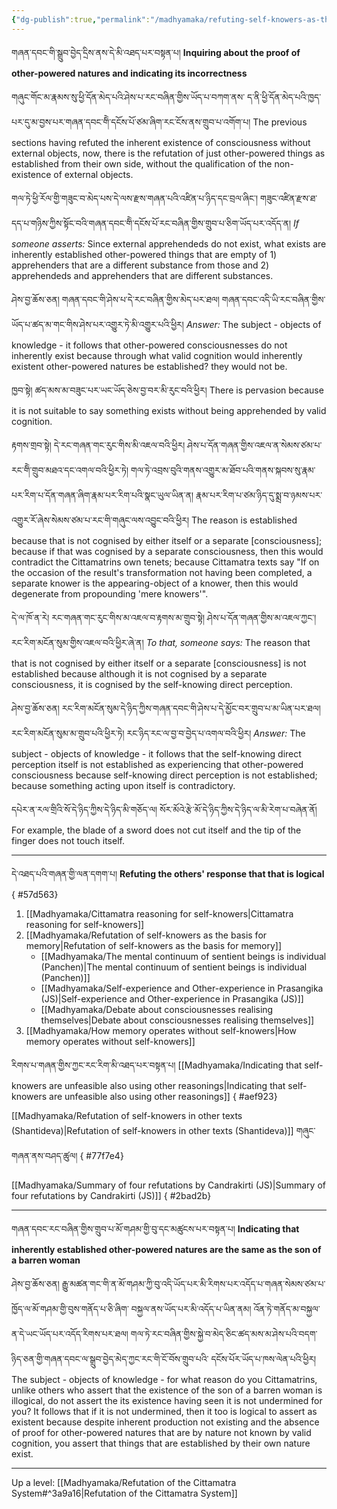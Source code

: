 ```yaml
---
{"dg-publish":true,"permalink":"/madhyamaka/refuting-self-knowers-as-the-proof-of-other-powered-natures/"}
---
```


གཞན་དབང་གི་སྒྲུབ་བྱེད་དྲིས་ནས་དེ་མི་འཐད་པར་བསྟན་པ། 
**Inquiring about the proof of other-powered natures and indicating its incorrectness**

གཞུང་གོང་མ་རྣམས་སུ་ཕྱི་དོན་མེད་པའི་ཤེས་པ་རང་བཞིན་གྱིས་ཡོད་པ་བཀག་ནས་
ད་ནི་ཕྱི་དོན་མེད་པའི་ཁྱད་པར་དུ་མ་བྱས་པར་གཞན་དབང་གིེ་དངོས་པོ་ཙམ་ཞིག་རང་ངོས་ནས་གྲུབ་པ་འགོག་པ།
The previous sections having refuted the inherent existence of consciousness without external objects, now, there is the refutation of just other-powered things as established from their own side, without the qualification of the non-existence of external objects.

གལ་ཏེ་ཕྱི་རོལ་གྱི་གཟུང་བ་མེད་པས་དེ་ལས་རྫས་གཞན་པའི་འཛིན་པ་ཉིད་དང་བྲལ་ཞིང་། 
གཟུང་འཛིན་རྫས་ཐ་དད་པ་གཉིས་ཀྱིས་སྟོང་བའི་གཞན་དབང་གིེ་དངོས་པོ་རང་བཞིན་གྱིས་གྲུབ་པ་ཅིག་ཡོད་པར་འདོད་ན།
*If someone asserts:* Since external apprehendeds do not exist, what exists are inherently established other-powered things that are empty of 1) apprehenders that are a different substance from those and 2) apprehendeds and apprehenders that are different substances.

ཤེས་བྱ་ཆོས་ཅན། གཞན་དབང་གི་ཤེས་པ་དེ་རང་བཞིན་གྱིས་མེད་པར་ཐལ། 
གཞན་དབང་འདི་ཡི་རང་བཞིན་གྱིས་ཡོད་པ་ཚད་མ་གང་གིས་ཤེས་པར་འགྱུར་ཏེ་མི་འགྱུར་པའི་ཕྱིར། 
*Answer:* The subject - objects of knowledge - it follows that other-powered consciousnesses do not inherently exist because through what valid cognition would inherently existent other-powered natures be established? they would not be.

ཁྱབ་སྟེ། ཚད་མས་མ་བཟུང་པར་ཡང་ཡོད་ཅེས་བྱ་བར་མི་རུང་བའི་ཕྱིར།
There is pervasion because it is not suitable to say something exists without being apprehended by valid cognition.

རྟགས་གྲབ་སྟེ། དེ་རང་གཞན་གང་རུང་གིས་མི་འཇལ་བའི་ཕྱིར། ཤེས་པ་དོན་གཞན་གྱིས་འཇལ་ན་སེམས་ཙམ་པ་རང་གིེ་གྲུབ་མཐའ་དང་འགལ་བའི་ཕྱིར་ཏེ། 
གལ་ཏེ་འབྲས་བུའི་གནས་འགྱུར་མ་ཐོབ་པའི་གནས་སྐབས་སུ་རྣམ་པར་རིག་པ་དོན་གཞན་ཞིག་རྣམ་པར་རིག་པའི་སྣང་ཡུལ་ཡིན་ན། 
རྣམ་པར་རིག་པ་ཙམ་ཉིད་དུ་སྨྲ་བ་ཉམས་པར་འགྱུར་རོ་ཞེས་སེམས་ཙམ་པ་རང་གི་གཞུང་ལས་འབྱུང་བའི་ཕྱིར།
The reason is established because that is not cognised by either itself or a separate [consciousness]; because if that was cognised by a separate consciousness, then this would contradict the Cittamatrins own tenets; because Cittamatra texts say "If on the occasion of the result's transformation not having been completed, a separate knower is the appearing-object of a knower, then this would degenerate from propounding 'mere knowers'".

དེ་ལ་ཁོ་ན་རེ། རང་གཞན་གང་རུང་གིས་མ་འཇལ་བ་རྟགས་མ་གྲུབ་སྟེ། ཤེས་པ་དོན་གཞན་གྱིས་མ་འཇལ་ཀྱང་། རང་རིག་མངོན་སུམ་གྱིས་འཇལ་བའི་ཕྱིར་ཞེ་ན།
*To that, someone says:* The reason that that is not cognised by either itself or a separate [consciousness] is not established because although it is not cognised by a separate consciousness, it is cognised by the self-knowing direct perception.

ཤེས་བྱ་ཆོས་ཅན། རང་རིག་མངོན་སུམ་དེ་ཉིད་ཀྱིས་གཞན་དབང་གི་ཤེས་པ་དེ་མྱོང་བར་གྲུབ་པ་མ་ཡིན་པར་ཐལ། རང་རིག་མངོན་སུམ་མ་གྲུབ་པའི་ཕྱིར་ཏེ། 
རང་ཉིད་རང་ལ་བྱ་བ་བྱེད་པ་འགལ་བའི་ཕྱིར།
*Answer:* The subject - objects of knowledge - it follows that the self-knowing direct perception itself is not established as experiencing that other-powered consciousness because self-knowing direct perception is not established; because something acting upon itself is contradictory.

དཔེར་ན་རལ་གྲིའི་སོ་དེ་ཉིད་ཀྱིས་དེ་ཉིད་མི་གཅོད་ལ། སོར་མོའེ་རྩེ་མོ་དེ་ཉིད་ཀྱིས་དེ་ཉིད་ལ་མི་རེག་པ་བཞེན་ནོ།
For example, the blade of a sword does not cut itself and the tip of the finger does not touch itself.


---
དེ་འཐད་པའི་གཞན་གྱི་ལན་དགག་པ། 
**Refuting the others' response that that is logical**
{ #57d563}

1. [[Madhyamaka/Cittamatra reasoning for self-knowers\|Cittamatra reasoning for self-knowers]]
2. [[Madhyamaka/Refutation of self-knowers as the basis for memory\|Refutation of self-knowers as the basis for memory]]
	- [[Madhyamaka/The mental continuum of sentient beings is individual (Panchen)\|The mental continuum of sentient beings is individual (Panchen)]]
	- [[Madhyamaka/Self-experience and Other-experience in Prasangika (JS)\|Self-experience and Other-experience in Prasangika (JS)]]
	- [[Madhyamaka/Debate about consciousnesses realising themselves\|Debate about consciousnesses realising themselves]]
3. [[Madhyamaka/How memory operates without self-knowers\|How memory operates without self-knowers]]

རིགས་པ་གཞན་གྱིས་ཀྱང་རང་རིག་མི་འཐད་པར་བསྟན་པ། 
[[Madhyamaka/Indicating that self-knowers are unfeasible also using other reasonings\|Indicating that self-knowers are unfeasible also using other reasonings]]
{ #aef923}


[[Madhyamaka/Refutation of self-knowers in other texts (Shantideva)\|Refutation of self-knowers in other texts (Shantideva)]] གཞུང་གཞན་ནས་བཤད་ཚུལ།
{ #77f7e4}


[[Madhyamaka/Summary of four refutations by Candrakirti (JS)\|Summary of four refutations by Candrakirti (JS)]]
{ #2bad2b}


---
གཞན་དབང་རང་བཞིན་གྱིས་གྲུབ་པ་མོ་གཤམ་གྱི་བུ་དང་མཚུངས་པར་བསྟན་པ།
**Indicating that inherently established other-powered natures are the same as the son of a barren woman**

ཤེས་བྱ་ཆོས་ཅན། རྒྱུ་མཚན་གང་གི་ན་མོ་གཤམ་ཀྱི་བུ་འདི་ཡོད་པར་མི་རིགས་པར་འདོད་པ་གཞན་སེམས་ཙམ་པ་ཁྱོད་ལ་མོ་གཤམ་གྱི་བུས་གནོད་པ་ཅི་ཞིག་
བསྐྱལ་ནས་ཡོད་པར་མི་འདོད་པ་ཡིན་ནམ། འོན་ཏེ་གནོད་མ་བསྐྱལ་ན་དེ་ཡང་ཡོད་པར་འདོད་རིགས་པར་ཐལ། 
གལ་ཏེ་རང་བཞིན་གྱིས་སྐྱེ་བ་མེད་ཅིང་ཚད་མས་མ་ཤེས་པའི་བདག་ཉིད་ཅན་གྱི་གཞན་དབང་ལ་སྒྲུབ་བྱེད་མེད་ཀྱང་རང་གི་ངོ་བོས་གྲུབ་པའི་
དངོས་པོར་ཡོད་པ་ཁས་ལེན་པའི་ཕྱིར།
The subject - objects of knowledge - for what reason do you Cittamatrins, unlike others who assert that the existence of the son of a barren woman is illogical, do not assert the its existence having seen it is not undermined for you? It follows that if it is not undermined, then it too is logical to assert as existent because despite inherent production not existing and the absence of proof for other-powered natures that are by nature not known by valid cognition, you assert that things that are established by their own nature exist.


---
Up a level: [[Madhyamaka/Refutation of the Cittamatra System#^3a9a16\|Refutation of the Cittamatra System]]